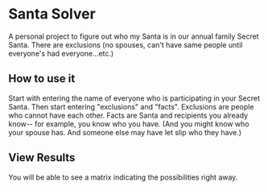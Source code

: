 # Santa Solver

A personal project to figure out who my Santa is in our annual family Secret Santa. There are exclusions (no spouses, can't have same people until everyone's had everyone...etc.)

## How to use it

Start with entering the name of everyone who is participating in your Secret Santa.
Then start entering "exclusions" and "facts". Exclusions are people who cannot have each other. Facts are Santa and recipients you already know-- for example, you know who you have. (And you might know who your spouse has. And someone else may have let slip who they have.)

## View Results

You will be able to see a matrix indicating the possibilities right away.
